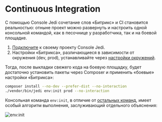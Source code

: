# Continuous Integration

С помощью Console Jedi сочетание слов «Битрикс» и CI становится реальностью: отныне проект можно развернуть и настроить
одной консольной командой, как в песочнице у разработчика, так и на боевой площадке.

1. [Подключите](install.md) к своему проекту Console Jedi.
2. Настройки «Битрикса», различающиеся в зависимости от окружения (dev, prod), устанавливайте через
   [настройки окружений](environment.md).

Тогда, после выкладки свежего кода на боевую площадку, будет достаточно установить пакеты через Composer и применить
«боевые» настройки «Битрикса»:

```bash
composer install --no-dev --prefer-dist --no-interaction
./vendor/bin/jedi env:init prod --no-interaction
```

Консольная команда `env:init`, в отличие от [остальных команд](command.md), имеет особый алгоритм выполнения,
заслуживающий отдельного объяснения:

![env:init](ci-env-init-command.jpg)
